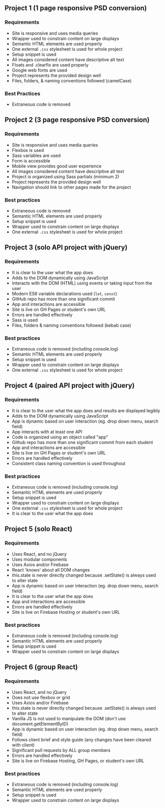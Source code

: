 ## Project 1 (1 page responsive PSD conversion)
### Requirements
  * Site is responsive and uses media queries
  * Wrapper used to constrain content on large displays
  * Semantic HTML elements are used properly
  * One external `.css` stylesheet is used for whole project
  * Setup snippet is used
  * All images considered content have descriptive alt text
  * Floats and .clearfix are used properly
  * Google web fonts are used
  * Project represents the provided design well
  * Files, folders, & naming conventions followed (camelCase)

### Best Practices
  * Extraneous code is removed

## Project 2 (3 page responsive PSD conversion)
### Requirements
  * Site is responsive and uses media queries
  * Flexbox is used
  * Sass variables are used
  * Form is accessible
  * Mobile view provides good user experience
  * All images considered content have descriptive alt text
  * Project is organized using Sass partials (minimum 2)
  * Project represents the provided design well
  * Navigation should link to other pages made for the project

### Best practices
  * Extraneous code is removed
  * Semantic HTML elements are used properly
  * Setup snippet is used    
  * Wrapper used to constrain content on large displays
  * One external `.css` stylesheet is used for whole project

## Project 3 (solo API project with jQuery)
### Requirements
* It is clear to the user what the app does
* Adds to the DOM dynamically using JavaScript
* Interacts with the DOM (HTML) using events or taking input from the user
* Modern ES6 variable declarations used (`let`, `const`)
* GitHub repo has more than one significant commit
* App and interactions are accessible
* Site is live on GH Pages or student's own URL
* Errors are handled effectively
* Sass is used
* Files, folders & naming conventions followed (kebab case)

### Best practices
* Extraneous code is removed (including console.log)
* Semantic HTML elements are used properly
* Setup snippet is used    
* Wrapper used to constrain content on large displays
* One external `.css` stylesheet is used for whole project

## Project 4 (paired API project with jQuery)
### Requirements
* It is clear to the user what the app does and results are displayed legibly
* Adds to the DOM dynamically using JavaScript
* App is dynamic based on user interaction (eg. drop down menu, search field)
* App interacts with at least one API
* Code is organized using an object called "app"
* Github repo has more than one significant commit from each student
* App and interactions are accessible
* Site is live on GH Pages or student's own URL
* Errors are handled effectively
* Consistent class naming convention is used throughout

### Best practices
* Extraneous code is removed (including console.log)
* Semantic HTML elements are used properly
* Setup snippet is used    
* Wrapper used to constrain content on large displays
* One external `.css` stylesheet is used for whole project
* It is clear to the user what the app does

## Project 5 (solo React)
### Requirements
* Uses React, and no jQuery
* Uses modular components
* Uses Axios and/or Firebase
* React 'knows' about all DOM changes 
* this.state is never directly changed because .setState() is always used to alter state
* App is dynamic based on user interaction (eg. drop down menu, search field)
* It is clear to the user what the app does
* App and interactions are accessible
* Errors are handled effectively
* Site is live on Firebase Hosting or student's own URL

### Best practices
* Extraneous code is removed (including console.log)
* Semantic HTML elements are used properly
* Setup snippet is used    
* Wrapper used to constrain content on large displays


## Project 6 (group React)
### Requirements
* Uses React, and no jQuery
* Does not use flexbox or grid
* Uses Axios and/or Firebase
* this.state is never directly changed because .setState() is always used to alter state
* Vanilla JS is not used to manipulate the DOM (don't use document.getElementByID)
* App is dynamic based on user interaction (eg. drop down menu, search field)
* Follows client brief and style guide (any changes have been cleared with client)
* Significant pull requests by ALL group members
* Errors are handled effectively
* Site is live on Firebase Hosting, GH Pages, or student's own URL

### Best practices
* Extraneous code is removed (including console.log)
* Semantic HTML elements are used properly
* Setup snippet is used    
* Wrapper used to constrain content on large displays
